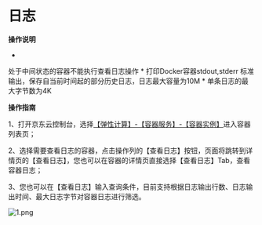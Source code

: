 # 日志

**操作说明**

* 
处于中间状态的容器不能执行查看日志操作
* 
打印Docker容器stdout,stderr 标准输出，保存自当前时间起的部分历史日志，日志最大容量为10M
* 
单条日志的最大字节数为4K

**操作指南**

1、打开京东云控制台，选择[【弹性计算】-【容器服务】-【容器实例】](https://console.jdcloud.com/host/container/list)进入容器列表页；

2、选择需要查看日志的容器，点击操作列的【查看日志】按钮，页面将跳转到详情页的【查看日志】，您也可以在容器的详情页直接选择【查看日志】Tab，查看容器日志；

3、您也可以在【查看日志】输入查询条件，目前支持根据日志输出行数、日志输出时间、最大日志字节对容器日志进行筛选。

![1.png](http://img1.jcloudcs.com/cms/87b12705-a8d6-437a-be15-089199b01efb20171228215418.png)